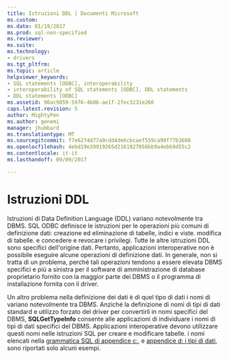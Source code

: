 ```yaml
---
title: Istruzioni DDL | Documenti Microsoft
ms.custom: 
ms.date: 01/19/2017
ms.prod: sql-non-specified
ms.reviewer: 
ms.suite: 
ms.technology:
- drivers
ms.tgt_pltfrm: 
ms.topic: article
helpviewer_keywords:
- SQL statements [ODBC], interoperability
- interoperability of SQL statements [ODBC], DDL statements
- DDL statements [ODBC]
ms.assetid: 96ac9859-5976-4b06-ae1f-2fec3231e266
caps.latest.revision: 5
author: MightyPen
ms.author: genemi
manager: jhubbard
ms.translationtype: MT
ms.sourcegitcommit: f7e6274d77a9cdd4de6cbcaef559ca99f77b3608
ms.openlocfilehash: 4ebd19e39919265d2161927056bb9a4ebb9d55c2
ms.contentlocale: it-it
ms.lasthandoff: 09/09/2017

---
```

# <a name="ddl-statements"></a>Istruzioni DDL
Istruzioni di Data Definition Language (DDL) variano notevolmente tra DBMS. SQL ODBC definisce le istruzioni per le operazioni più comuni di definizione dati: creazione ed eliminazione di tabelle, indici e viste. modifica di tabelle. e concedere e revocare i privilegi. Tutte le altre istruzioni DDL sono specifici dell'origine dati. Pertanto, applicazioni interoperative non è possibile eseguire alcune operazioni di definizione dati. In generale, non si tratta di un problema, perché tali operazioni tendono a essere elevata DBMS specifici e più a sinistra per il software di amministrazione di database proprietario fornito con la maggior parte dei DBMS o il programma di installazione fornita con il driver.  
  
 Un altro problema nella definizione dei dati è di quel tipo di dati i nomi di variano notevolmente tra DBMS. Anziché la definizione di nomi di tipi di dati standard e utilizzo forzato del driver per convertirli in nomi specifici del DBMS, **SQLGetTypeInfo** consente alle applicazioni di individuare i nomi di tipi di dati specifici del DBMS. Applicazioni interoperative devono utilizzare questi nomi nelle istruzioni SQL per creare e modificare tabelle. i nomi elencati nella [grammatica SQL di appendice c:](../../../odbc/reference/appendixes/appendix-c-sql-grammar.md), e [appendice d: i tipi di dati](../../../odbc/reference/appendixes/appendix-d-data-types.md), sono riportati solo alcuni esempi.
